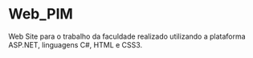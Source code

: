 # Web_PIM
 Web Site para o trabalho da faculdade realizado utilizando a plataforma ASP.NET, linguagens C#, HTML e CSS3.

